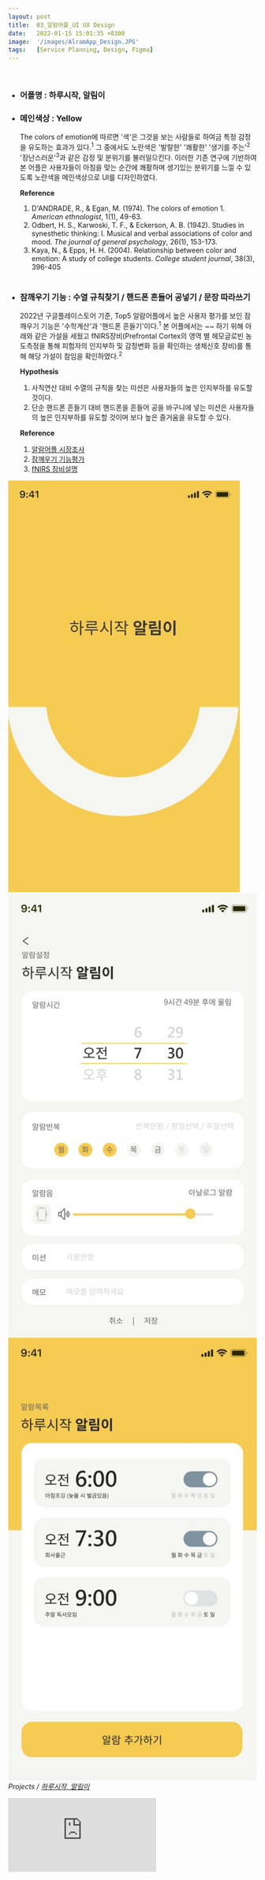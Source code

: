 ```yaml
---
layout: post
title:  03_알람어플_UI UX Design
date:   2022-01-15 15:01:35 +0300
image:  '/images/AlramApp_Design.JPG'
tags:   [Service Planning, Design, Figma]
---
```


<br/>

- ### 어플명 : 하루시작, 알림이 <br/>
- ### 메인색상 : Yellow <br/>
    The colors of emotion에 따르면 '색'은 그것을 보는 사람들로 하여금 특정 감정을 유도하는 효과가 있다.<sup>1</sup>
    그 중에서도 노란색은 '발랄한' '쾌활한' '생기를 주는'<sup>2</sup> '장난스러운'<sup>3</sup>과 같은 감정 및 분위기를 불러일으킨다. 이러한 기존 연구에 기반하여 본 어플은 사용자들이 아침을 맞는 순간에 쾌활하며 생기있는 분위기를 느낄 수 있도록 노란색을 메인색상으로 UI를 디자인하였다.<br/>

    **Reference**
    1. D'ANDRADE, R., & Egan, M. (1974). The colors of emotion 1. *American ethnologist*, 1(1), 49-63.
    2. Odbert, H. S., Karwoski, T. F., & Eckerson, A. B. (1942). Studies in synesthetic thinking: I. Musical and verbal associations of color and mood. *The journal of general psychology*, 26(1), 153-173.
    3. Kaya, N., & Epps, H. H. (2004). Relationship between color and emotion: A study of college students. *College student journal*, 38(3), 396-405 <br/><br/>

- ### 잠깨우기 기능 : 수열 규칙찾기 / 핸드폰 흔들어 공넣기 / 문장 따라쓰기<br/>
    2022년 구글플레이스토어 기준, Top5 알람어플에서 높은 사용자 평가를 보인 잠깨우기 기능은 '수학계산'과 '핸드폰 흔들기'이다.<sup>1</sup> 본 어플에서는 ~~ 하기 위해 아래와 같은 가설을 세웠고 fNIRS장비(Prefrontal Cortex의 영역 별 헤모글로빈 농도측정을 통해 피험자의 인지부하 및 감정변화 등을 확인하는 생체신호 장비)를 통해 해당 가설이 참임을 확인하였다.<sup>2</sup> <br/>

    **Hypothesis**
    1. 사칙연산 대비 수열의 규칙을 찾는 미션은 사용자들의 높은 인지부하를 유도할 것이다.
    2. 단순 핸드폰 흔들기 대비 핸드폰을 흔들어 공을 바구니에 넣는 미션은 사용자들의 높은 인지부하를 유도할 것이며 보다 높은 즐거움을 유도할 수 있다.

    **Reference**
    1. [알람어플 시장조사](https://hongdaye71.github.io/blog/alram-mobile-app-research)
    2. [잠깨우기 기능평가]((https://hongdaye71.github.io/blog/alram-mobile-app-serviceplanning))
    3. [fNIRS 장비설명](https://hongdaye71.github.io/blog/fnirs)


<!--작업물 세부 이미지!-->
<div class="gallery-box">
  <div class="gallery">
    <img src="/images/Posting/AlramApp/02.JPG" alt="Project">
    <img src="/images/Posting/AlramApp/03.JPG" alt="Project">
    <img src="/images/Posting/AlramApp/06.JPG" alt="Project">
  </div>
  <em>Projects / <a href="https://unsplash.com/" target="_blank">하루시작, 알림이</a></em>
</div>
<!--작업물 영상!-->
<p><iframe src="https://www.youtube.com/embed/RpW-rzw1kx8" frameborder="0" allowfullscreen></iframe></p>


<!--
Test Color : 
Red(Exciting)
yellow(Playful)
Blue(선호되는 컬러니까 테스트 / red,yellow랑 비교용)

논문 : the colors of emotion’ 
https://anthrosource.onlinelibrary.wiley.com/doi/pdf/10.1525/ae.1974.1.1.02a00030
 -->